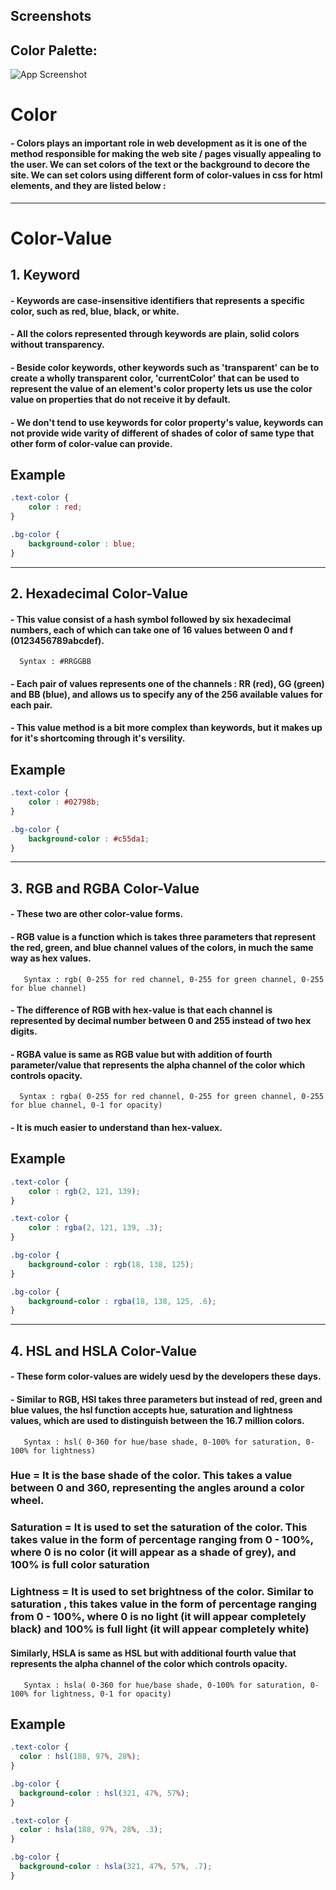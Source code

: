 ## Screenshots
## Color Palette:
![App Screenshot](./Colors.jpeg)

# Color
#### - Colors plays an important role in web development as it is one of the method responsible for making the web site / pages visually appealing to the user. We can set colors of the text or the background to decore the site. We can set colors using different form of color-values in css for html elements, and they are listed below :

---
# Color-Value

## 1. Keyword

#### - Keywords are case-insensitive identifiers that represents a specific color, such as red, blue, black, or white.
#### - All the colors represented through keywords are plain, solid colors without transparency. 
#### - Beside color keywords, other keywords such as 'transparent' can be to create a wholly transparent color, 'currentColor' that  can be used to represent the value of an element's color property lets us use the color value on properties that do not receive it by default.
#### - We don't tend to use keywords for color property's value, keywords can not provide wide varity of different of shades of color of same type that other form of color-value can provide.

## Example
```CSS
.text-color {
    color : red;
}

.bg-color {
    background-color : blue;
}

```
---

## 2. Hexadecimal Color-Value

#### - This value consist of a hash symbol followed by six hexadecimal numbers, each of which can take one of 16 values between 0 and f (0123456789abcdef).
      Syntax : #RRGGBB
#### - Each pair of values represents one of the channels : RR (red), GG (green) and BB (blue), and allows us to specify any of the 256 available values for each pair.
#### - This value method is a bit more complex than keywords, but it makes up for it's shortcoming through it's versility.

## Example 
```CSS
.text-color {
    color : #02798b;
}

.bg-color {
    background-color : #c55da1;
}
```
---

## 3. RGB and RGBA Color-Value

#### - These two are other color-value forms.
#### - RGB value is a function which is takes three parameters that represent the red, green, and blue channel values of the colors, in much the same way as hex values.
       Syntax : rgb( 0-255 for red channel, 0-255 for green channel, 0-255 for blue channel)
#### - The difference of RGB with hex-value is that each channel is represented by decimal number between 0 and 255 instead of two hex digits.
#### - RGBA value is same as RGB value but with addition of fourth parameter/value that represents the alpha channel of the color which controls opacity.
      Syntax : rgba( 0-255 for red channel, 0-255 for green channel, 0-255 for blue channel, 0-1 for opacity)
#### - It is much easier to understand than hex-valuex.

## Example
```Css
.text-color {
    color : rgb(2, 121, 139);
}

.text-color {
    color : rgba(2, 121, 139, .3);
}

.bg-color {
    background-color : rgb(18, 138, 125);
}

.bg-color {
    background-color : rgba(18, 138, 125, .6);
}
```
---
## 4. HSL and HSLA Color-Value

#### - These form color-values are widely uesd by the developers these days.
#### - Similar to RGB, HSl takes three parameters but instead of red, green and blue values, the hsl function accepts hue, saturation and lightness values, which are used to distinguish between the 16.7 million colors.
       Syntax : hsl( 0-360 for hue/base shade, 0-100% for saturation, 0-100% for lightness)

### Hue = It is the base shade of the color. This takes a value between 0 and 360, representing the angles around a color wheel.

### Saturation = It is used to set the saturation of the color. This takes value in the form of percentage ranging from 0 - 100%, where 0 is no color (it will appear as a shade of grey), and 100% is full color saturation
 
### Lightness = It is used to set brightness of the color. Similar to saturation , this takes value in the form of percentage ranging from 0 - 100%, where 0 is no light (it will appear completely black) and 100% is full light (it will appear completely white)

#### Similarly, HSLA is same as HSL but with additional fourth value that represents the alpha channel of the color which controls opacity.
       Syntax : hsla( 0-360 for hue/base shade, 0-100% for saturation, 0-100% for lightness, 0-1 for opacity)

## Example
```CSS
.text-color {
  color : hsl(188, 97%, 28%);
}

.bg-color {
  background-color : hsl(321, 47%, 57%);
}

.text-color {
  color : hsla(188, 97%, 28%, .3);
}

.bg-color {
  background-color : hsla(321, 47%, 57%, .7);
}
```